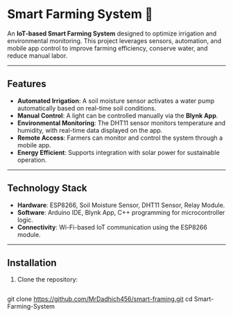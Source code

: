# Smart Farming System 🌾

An **IoT-based Smart Farming System** designed to optimize irrigation and environmental monitoring. 
This project leverages sensors, automation, and mobile app control to improve farming efficiency, conserve water, 
and reduce manual labor.

---

## Features

- **Automated Irrigation**: A soil moisture sensor activates a water pump automatically based on real-time soil conditions.
- **Manual Control**: A light can be controlled manually via the **Blynk App**.
- **Environmental Monitoring**: The DHT11 sensor monitors temperature and humidity, with real-time data displayed on the app.
- **Remote Access**: Farmers can monitor and control the system through a mobile app.
- **Energy Efficient**: Supports integration with solar power for sustainable operation.

---

## Technology Stack

- **Hardware**: ESP8266, Soil Moisture Sensor, DHT11 Sensor, Relay Module.
- **Software**: Arduino IDE, Blynk App, C++ programming for microcontroller logic.
- **Connectivity**: Wi-Fi-based IoT communication using the ESP8266 module.

---

## Installation

1. Clone the repository:
   ```bash
 git clone https://github.com/MrDadhich456/smart-framing.git
   cd Smart-Farming-System
